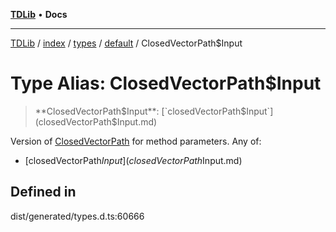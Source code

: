 [**TDLib**](../../../../../../README.md) • **Docs**

***

[TDLib](../../../../../../modules.md) / [index](../../../../../README.md) / [types](../../../README.md) / [default](../README.md) / ClosedVectorPath$Input

# Type Alias: ClosedVectorPath$Input

> **ClosedVectorPath$Input**: [`closedVectorPath$Input`](closedVectorPath$Input.md)

Version of [ClosedVectorPath](ClosedVectorPath-1.md) for method parameters.
Any of:
- [closedVectorPath$Input](closedVectorPath$Input.md)

## Defined in

dist/generated/types.d.ts:60666
